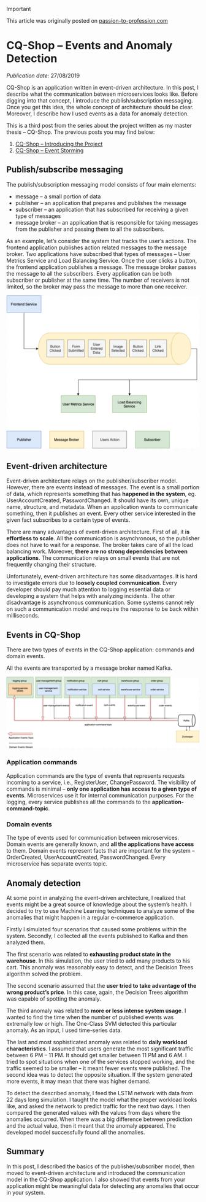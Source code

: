 > [!IMPORTANT]
> This article was originally posted on [passion-to-profession.com](https://web.archive.org/web/20220809161453/https://passion-to-profession.com/2019/08/27/cq-shop-events-and-anomaly-detection/)

# CQ-Shop – Events and Anomaly Detection
*Publication date:* 27/08/2019

CQ-Shop is an application written in event-driven architecture. In this post, I describe what the communication between microservices looks like. Before digging into that concept, I introduce the publish/subscription messaging. Once you get this idea, the whole concept of architecture should be clear. Moreover, I describe how I used events as a data for anomaly detection.

This is a third post from the series about the project written as my master thesis – CQ-Shop. The previous posts you may find below:
1. [CQ-Shop – Introducing the Project](./20181010-cq-shop-introducing-the-project.md)
1. [CQ-Shop – Event Storming](./20190214-cq-shop-event-storming.md)

## Publish/subscribe messaging
The publish/subscription messaging model consists of four main elements:

* message – a small portion of data
* publisher – an application that prepares and publishes the message
* subscriber – an application that has subscribed for receiving a given type of messages
* message broker – an application that is responsible for taking messages from the publisher and passing them to all the subscribers.

As an example, let’s consider the system that tracks the user’s actions. The frontend application publishes action related messages to the message broker. Two applications have subscribed that types of messages – User Metrics Service and Load Balancing Service. Once the user clicks a button, the frontend application publishes a message. The message broker passes the message to all the subscribers. Every application can be both subscriber or publisher at the same time. The number of receivers is not limited, so the broker may pass the message to more than one receiver.

![Messaging Archiecture](./img/messaging-architecture.png)

## Event-driven architecture
Event-driven architecture relays on the publisher/subscriber model. However, there are events instead of messages. The event is a small portion of data, which represents something that has **happened in the system**, eg. UserAccountCreated, PasswordChanged. It should have its own, unique name, structure, and metadata. When an application wants to communicate something, then it publishes an event. Every other service interested in the given fact subscribes to a certain type of events.

There are many advantages of event-driven architecture. First of all, it **is effortless to scale**. All the communication is asynchronous, so the publisher does not have to wait for a response. The broker takes care of all the load balancing work. Moreover, **there are no strong dependencies between applications**. The communication relays on small events that are not frequently changing their structure.

Unfortunately, event-driven architecture has some disadvantages. It is hard to investigate errors due to **loosely coupled communication**. Every developer should pay much attention to logging essential data or developing a system that helps with analyzing incidents. The other disadvantage is asynchronous communication. Some systems cannot rely on such a communication model and require the response to be back within milliseconds.

## Events in CQ-Shop
There are two types of events in the CQ-Shop application: commands and domain events.

All the events are transported by a message broker named Kafka.

![CQ-Shop Events](./img/cq-shop-events.png)

### Application commands
Application commands are the type of events that represents requests incoming to a service, i.e., RegisterUser, ChangePassword. The visibility of commands is minimal – **only one application has access to a given type of events**. Microservices use it for internal communication purposes. For the logging, every service publishes all the commands to the **application-command-topic**.

### Domain events
The type of events used for communication between microservices. Domain events are generally known, and **all the applications have access** to them. Domain events represent facts that are important for the system – OrderCreated, UserAccountCreated, PasswordChanged. Every microservice has separate events topic.

## Anomaly detection
At some point in analyzing the event-driven architecture, I realized that events might be a great source of knowledge about the system’s health. I decided to try to use Machine Learning techniques to analyze some of the anomalies that might happen in a regular e-commerce application.

Firstly I simulated four scenarios that caused some problems within the system. Secondly, I collected all the events published to Kafka and then analyzed them.

The first scenario was related to **exhausting product state in the warehouse**. In this simulation, the user tried to add many products to his cart. This anomaly was reasonably easy to detect, and the Decision Trees algorithm solved the problem.

The second scenario assumed that the **user tried to take advantage of the wrong product’s price**. In this case, again, the Decision Trees algorithm was capable of spotting the anomaly.

The third anomaly was related to **more or less intense system usage**. I wanted to find the time when the number of published events was extremally low or high. The One-Class SVM detected this particular anomaly. As an input, I used time-series data.

The last and most sophisticated anomaly was related to **daily workload characteristics**. I assumed that users generate the most significant traffic between 6 PM – 11 PM. It should get smaller between 11 PM and 6 AM. I tried to spot situations when one of the services stopped working, and the traffic seemed to be smaller – it meant fewer events were published. The second idea was to detect the opposite situation. If the system generated more events, it may mean that there was higher demand.

To detect the described anomaly, I feed the LSTM network with data from 22 days long simulation. I taught the model what the proper workload looks like, and asked the network to predict traffic for the next two days. I then compared the generated values with the values from days where the anomalies occurred. When there was a big difference between prediction and the actual value, then it meant that the anomaly appeared. The developed model successfully found all the anomalies.

## Summary
In this post, I described the basics of the publisher/subscriber model, then moved to event-driven architecture and introduced the communication model in the CQ-Shop application. I also showed that events from your application might be meaningful data for detecting any anomalies that occur in your system.
